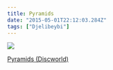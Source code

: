 ```yaml
---
title: Pyramids
date: "2015-05-01T22:12:03.284Z"
tags: ["Djelibeybi"]
---
```


<a target="_blank"  href="https://www.amazon.com/gp/product/006222574X/ref=as_li_tl?ie=UTF8&camp=1789&creative=9325&creativeASIN=006222574X&linkCode=as2&tag=onionblossom-20&linkId=d46754315edb79798d13163abdeb0e5f"><img border="0" src="//ws-na.amazon-adsystem.com/widgets/q?_encoding=UTF8&MarketPlace=US&ASIN=006222574X&ServiceVersion=20070822&ID=AsinImage&WS=1&Format=_SL250_&tag=onionblossom-20" ></a><img src="//ir-na.amazon-adsystem.com/e/ir?t=onionblossom-20&l=am2&o=1&a=006222574X" width="1" height="1" border="0" alt="" style="border:none !important; margin:0px !important;" />

<a target="_blank" href="https://www.amazon.com/gp/product/006222574X/ref=as_li_tl?ie=UTF8&camp=1789&creative=9325&creativeASIN=006222574X&linkCode=as2&tag=onionblossom-20&linkId=e3663f405abffc01607fe380c50882c7">Pyramids (Discworld)</a><img src="//ir-na.amazon-adsystem.com/e/ir?t=onionblossom-20&l=am2&o=1&a=006222574X" width="1" height="1" border="0" alt="" style="border:none !important; margin:0px !important;" />
